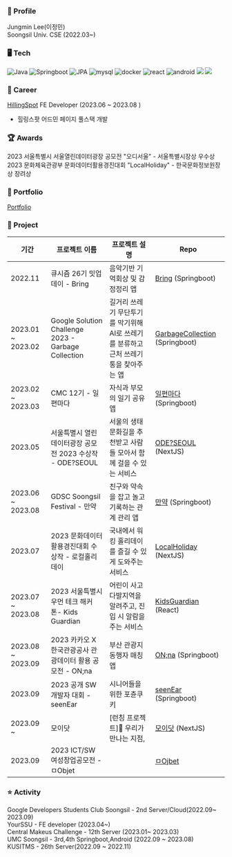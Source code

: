 
### 📌 Profile

Jungmin Lee(이정민)  
Soongsil Univ. CSE (2022.03~)  



### 🖥️ Tech
![Java](https://img.shields.io/badge/Java-3776AB?style=flat-square&logo=mysql&logoColor=white)
![Springboot](https://img.shields.io/badge/Springboot-6DB33F?style=flat-square&logo=springboot&logoColor=white)
![JPA](https://img.shields.io/badge/JPA-%23ED8B00?style=flat-square&logo=jpa&logoColor=white)
![mysql](https://img.shields.io/badge/Mysql-4479A1?style=flat-square&logo=mysql&logoColor=white)
![docker](https://img.shields.io/badge/Docker-2496ED?style=flat-square&logo=Docker&logoColor=white)
![react](https://img.shields.io/badge/React-61DAFB?style=flat-square&logo=React&logoColor=white)
![android](https://img.shields.io/badge/Android-3DDC84?style=flat-square&logo=Android&logoColor=white)
<img src="https://img.shields.io/badge/Next.js-000000?style=flat-square&logo=Next.js&logoColor=white"/>
<img src="https://img.shields.io/badge/Typescript-3178C6?style=flat-square&logo=Typescript&logoColor=white"/>  

### 💌 Career  
[HillingSpot](https://www.expertdb.ai/) FE Developer (2023.06 ~ 2023.08 )  
- 힐링스팟 어드민 페이지 풀스택 개발

### 🏆 Awards
2023 서울특별시 서울열린데이터광장 공모전 "오디서울" - 서울특별시장상 우수상   
2023 문화체육관광부 문화데이터활용경진대회 "LocalHoliday" - 한국문화정보원장상 장려상

### 📖 Portfolio
[Portfolio](https://cool-comet-547.notion.site/JjungminLee-0b941d21bd4649c089b6eb4ae79fb206?pvs=4)

### 📝 Project
| 기간 | 프로젝트 이름 | 프로젝트 설명 | Repo |
|---|---|---|---|
| 2022.11 | 큐시즘 26기 밋업데이 - Bring | 음악기반 기억회상 및 감정정리 앱 | [Bring](https://github.com/KUSITMS-Github/26th_Meetup_T2_Bring_back) (Springboot) | 
|2023.01 ~ 2023.02 |Google Solution Challenge 2023 - Garbage Collection | 길거리 쓰레기 무단투기를 막기위해 AI로 쓰레기를 분류하고 근처 쓰레기통을 찾아주는 앱 |  [GarbageCollection](https://github.com/gdsc-ssu/garbage-collector-back) (Springboot)  |
|2023.02 ~ 2023.03 | CMC 12기 - 일편마다 | 자식과 부모의 일기 공유 앱 | [일편마다](https://github.com/MonggeulOrg/MonggeulDocker) (Springboot)|
|2023.05 | 서울특별시 열린데이터광장 공모전 2023 수상작 - ODE?SEOUL| 서울의 생태문화길을 추천받고 사람들 모아서 함께 걸을 수 있는 서비스 | [ODE?SEOUL](https://ode-seoul-frontend.vercel.app/)  (NextJS)  |
|2023.06 ~ 2023.08| GDSC Soongsil Festival - 만약 | 친구와 약속을 잡고 놀고 기록하는 관계 관리 앱 |[만약](https://github.com/manyaak/manyaak-back) (Springboot)|
|2023.07 | 2023 문화데이터활용경진대회 수상작 - 로컬홀리데이 |국내에서 워킹 홀리데이를 즐길 수 있게 도와주는 서비스  | [LocalHoliday](https://local-holiday.vercel.app/) (NextJS)|
|2023.07 ~ 2023.08 | 2023 서울특별시 우먼 테크 해커톤- Kids Guardian | 어린이 사고다발지역을 알려주고, 진입 시 알람을 주는 서비스  | [KidsGuardian](https://kids-guardian-front.pages.dev/) (React) |
|2023.08 ~ 2023.09| 2023 카카오 X 한국관광공사 관광데이터 활용 공모전 - ON;na| 부산 관광지 동행자 매칭 앱 | [ON;na](https://github.com/KakaoONna/ONnaBack.git) (Springboot) |
|2023.09|2023 공개 SW 개발자 대회 - seenEar | 시니어들을 위한 포츈쿠키 | [seenEar](https://github.com/OpenSourceSw-seenEar/seenEar-back) (Springboot)|
|2023.09 ~ |모이닷| [런칭 프로젝트]📍 우리가 만나는 지점,  | [모이닷](https://github.com/moidot/frontend) (NextJS)|
|2023.09 | 2023 ICT/SW 여성창업공모전 - ㅁObjet | | [ㅁOjbet](https://github.com/objet-team/objet-frontend) |

### ⭐ Activity

Google Developers Students Club Soongsil - 2nd Server/Cloud(2022.09~ 2023.09)  
YourSSU - FE developer (2023.04~)     
Central Makeus Challenge - 12th Server (2023.01~ 2023.03)   
UMC Soongsil - 3rd,4th Springboot,Android (2022.09 ~ 2023.08)    
KUSITMS - 26th Server(2022.09 ~ 2022.11)

